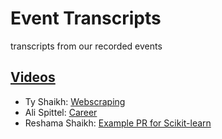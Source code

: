 # Event Transcripts
transcripts from our recorded events

## [Videos](https://www.youtube.com/c/DataUmbrella/videos)
- Ty Shaikh: [Webscraping]( )
- Ali Spittel: [Career]( )
- Reshama Shaikh:  [Example PR for Scikit-learn]( )

